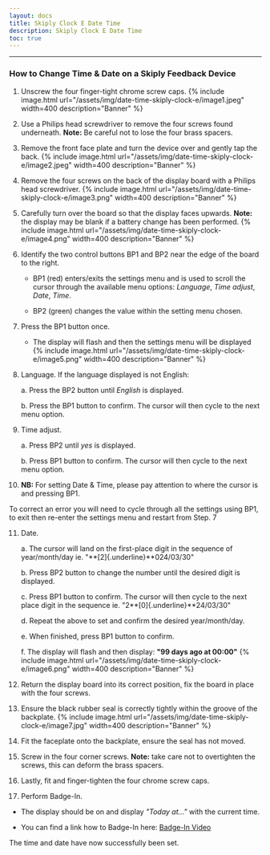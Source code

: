 ```yaml
---    
layout: docs    
title: Skiply Clock E Date Time    
description: Skiply Clock E Date Time    
toc: true    
---    
```

---------------------------------------    
### How to Change Time & Date on a Skiply Feedback Device 

1.  Unscrew the four finger-tight chrome screw caps.
   {% include image.html url="/assets/img/date-time-skiply-clock-e/image1.jpeg" width=400 description="Banner" %}

2.  Use a Philips head screwdriver to remove the four screws found underneath. **Note:** Be careful not to lose the four brass spacers.

3.  Remove the front face plate and turn the device over and gently tap the back.
   {% include image.html url="/assets/img/date-time-skiply-clock-e/image2.jpeg" width=400 description="Banner" %} 

4.  Remove the four screws on the back of the display board with a Philips head screwdriver.
   {% include image.html url="/assets/img/date-time-skiply-clock-e/image3.png" width=400 description="Banner" %} 

5.  Carefully turn over the board so that the display faces upwards. **Note:** the display may be blank if a battery change has been performed.
   {% include image.html url="/assets/img/date-time-skiply-clock-e/image4.png" width=400 description="Banner" %} 

6.  Identify the two control buttons BP1 and BP2 near the edge of the board to the right.

    -   BP1 (red) enters/exits the settings menu and is used to scroll the cursor through the available menu options: *Language*, *Time adjust*, *Date*, *Time*.

    -   BP2 (green) changes the value within the setting menu chosen.

7.  Press the BP1 button once.

    -   The display will flash and then the settings menu will be displayed
   {% include image.html url="/assets/img/date-time-skiply-clock-e/image5.png" width=400 description="Banner" %} 

8.  Language. If the language displayed is not English:

    a.  Press the BP2 button until *English* is displayed.

    b.  Press the BP1 button to confirm. The cursor will then cycle to the
        next menu option.


9.  Time adjust.

    a.  Press BP2 until *yes* is displayed.

    b.  Press BP1 button to confirm. The cursor will then cycle to the
        next menu option.

10. **NB:** For setting Date & Time, please pay attention to where the
    cursor is and pressing BP1.

To correct an error you will need to cycle through all the settings
using BP1, to exit then re-enter the settings menu and restart from
Step. 7

11. Date.

    a.  The cursor will land on the first-place digit in the sequence of
        year/month/day ie. "**[2]{.underline}**024/03/30"

    b.  Press BP2 button to change the number until the desired digit is
        displayed.

    c.  Press BP1 button to confirm. The cursor will then cycle to the next
        place digit in the sequence ie. "2**[0]{.underline}**24/03/30"

    d.  Repeat the above to set and confirm the desired year/month/day.

    e.  When finished, press BP1 button to confirm.

    f.  The display will flash and then display: **"99 days ago at 00:00"**
   {% include image.html url="/assets/img/date-time-skiply-clock-e/image6.png" width=400 description="Banner" %} 

12. Return the display board into its correct position, fix the board in
    place with the four screws.

13. Ensure the black rubber seal is correctly tightly within the groove
    of the backplate.
   {% include image.html url="/assets/img/date-time-skiply-clock-e/image7.jpg" width=400 description="Banner" %} 

14. Fit the faceplate onto the backplate, ensure the seal has not moved.

15. Screw in the four corner screws. **Note:** take care not to
    overtighten the screws, this can deform the brass spacers.

16. Lastly, fit and finger-tighten the four chrome screw caps.

17. Perform Badge-In.

-   The display should be on and display *"Today at..."* with the
    current time.

-   You can find a link how to Badge-In here: [Badge-In Video](https://microsharerootoutlook.sharepoint.com/:v:/s/Delivery/EYxjuFf4gZVLjc7okARqipkBrk6zKUqDFjvPCMMc4mgTew?e=Wg1fnW&nav=eyJyZWZlcnJhbEluZm8iOnsicmVmZXJyYWxBcHAiOiJTdHJlYW1XZWJBcHAiLCJyZWZlcnJhbFZpZXciOiJTaGFyZURpYWxvZy1MaW5rIiwicmVmZXJyYWxBcHBQbGF0Zm9ybSI6IldlYiIsInJlZmVycmFsTW9kZSI6InZpZXcifX0%3D)

The time and date have now successfully been set.